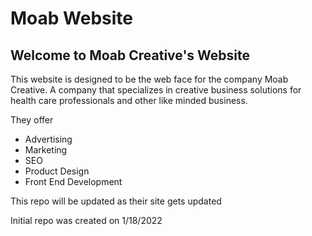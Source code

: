 # Moab Website
## Welcome to Moab Creative's Website

This website is designed to be the web face for the company Moab Creative. A company that specializes in creative business solutions for health care professionals and other like minded business.

They offer
- Advertising
- Marketing
- SEO
- Product Design
- Front End Development

This repo will be updated as their site gets updated

Initial repo was created on 1/18/2022
